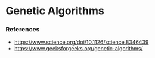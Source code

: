 # Genetic Algorithms

### References
- https://www.science.org/doi/10.1126/science.8346439
- https://www.geeksforgeeks.org/genetic-algorithms/
